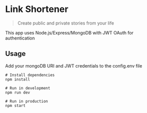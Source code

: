 # Link Shortener

> Create public and private stories from your life

This app uses Node.js/Express/MongoDB with JWT OAuth for authentication

## Usage

Add your mongoDB URI and JWT credentials to the config.env file

```
# Install dependencies
npm install

# Run in development
npm run dev

# Run in production
npm start
```